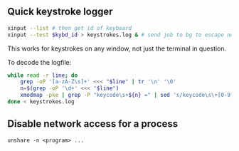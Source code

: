 ## Quick keystroke logger

```bash
xinput --list # then get id of keyboard
xinput --test $kybd_id > keystrokes.log & # send job to bg to escape notice
```
This works for keystrokes on any window, not just the terminal in question.

To decode the logfile:

```bash
while read -r line; do
	grep -oP '[a-zA-Z\s]+' <<< "$line" | tr '\n' '\0'
	n=$(grep -oP '\d+' <<< "$line")
	xmodmap -pke | grep -P "keycode\s+${n} =" | sed 's/keycode\s\+[0-9]\+ = //' || echo $n 
done < keystrokes.log
```

## Disable network access for a process

`unshare -n <program> ...`
<!--stackedit_data:
eyJoaXN0b3J5IjpbLTYzMzAzNzYwM119
-->
